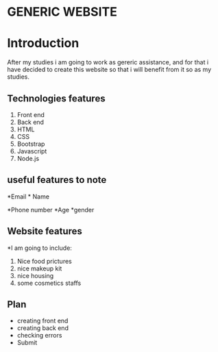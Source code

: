 # GENERIC WEBSITE


# Introduction
After my studies i am going to work as gereric assistance, and for that i have decided to  create this website so that i will benefit from it so as my studies.

## Technologies features
1. Front end
2. Back end
3. HTML
4. CSS
5. Bootstrap
6. Javascript
7. Node.js

## useful features to note
*Email
*
Name 

*Phone number
*Age 
*gender

## Website features  
*I am going to include:
1. Nice food prictures
2. nice makeup kit
3. nice housing
4. some cosmetics staffs


## Plan 
* creating front end  
* creating back end 
* checking errors
* Submit

